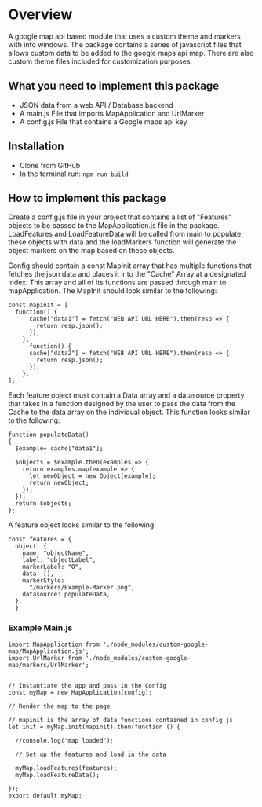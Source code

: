 # Overview
A google map api based module that uses a custom theme and markers with info windows.
The package contains a series of javascript files that allows custom data to be added to the google maps api map.
There are also custom theme files included for customization purposes.

## What you need to implement this package
* JSON data from a web API / Database backend <br>
* A main.js File that imports MapApplication and UrlMarker <br>
* A config.js File that contains a Google maps api key <br>

## Installation
* Clone from GitHub
* In the terminal run: ```npm run build```

## How to implement this package
Create a config.js file in your project that contains a list of "Features" objects to be passed to the MapApplication.js file in the package.
LoadFeatures and LoadFeatureData will be called from main to populate these objects with data and the loadMarkers function will generate the object markers on the map based on these objects.

Config should contain a const MapInit array that has multiple functions that fetches the json data and places it into the "Cache" Array at a designated index.
This array and all of its functions are passed through main to mapApplication.
The MapInit should look similar to the following:
```
const mapinit = [
  function() {
      cache["data1"] = fetch("WEB API URL HERE").then(resp => {
        return resp.json();
      });
    },
      function() {
      cache["data2"] = fetch("WEB API URL HERE").then(resp => {
        return resp.json();
      });
    },
];
```

Each feature object must contain a Data array and a datasource property that takes in a function designed by the user to pass the data from the Cache to the data array on the individual object. This function looks similar to the following:
```
function populateData()
{ 
  $example= cache["data1"];

  $objects = $example.then(examples => {
    return examples.map(example => {
      let newObject = new Object(example);
      return newObject;
    });
  });
  return $objects;
};
```
A feature object looks similar to the following:

```
const features = {
  object: {
    name: "objectName",
    label: "objectLabel",
    markerLabel: "O",
    data: [],
    markerStyle:
      "/markers/Example-Marker.png",
    datasource: populateData,
  },
  }
  ```
  
  ### Example Main.js
  
  ```
  import MapApplication from './node_modules/custom-google-map/MapApplication.js';
import UrlMarker from './node_modules/custom-google-map/markers/UrlMarker';


// Instantiate the app and pass in the Config
const myMap = new MapApplication(config);

// Render the map to the page

// mapinit is the array of data functions contained in config.js
let init = myMap.init(mapinit).then(function () {

	//console.log("map loaded");

	// Set up the features and load in the data

	myMap.loadFeatures(features);
	myMap.loadFeatureData();

});
export default myMap;
```
  
